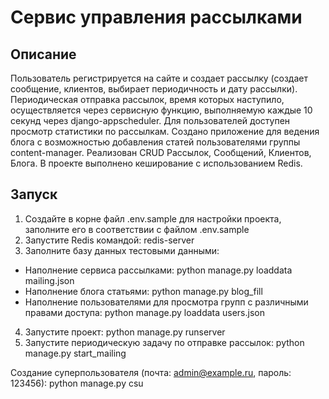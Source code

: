 # Сервис управления рассылками
## Описание
Пользователь регистрируется на сайте и создает рассылку (создает сообщение, клиентов, выбирает периодичность и дату рассылки).
Периодическая отправка рассылок, время которых наступило, осуществляется через сервисную функцию, выполняемую каждые 10 секунд через django-appscheduler.
Для пользователей доступен просмотр статистики по рассылкам.
Создано приложение для ведения блога с возможностью добавления статей пользователями группы content-manager.
Реализован CRUD Рассылок, Сообщений, Клиентов, Блога.
В проекте выполнено кеширование с использованием Redis.


## Запуск
1. Создайте в корне файл .env.sample для настройки проекта, заполните его в соответствии с файлом .env.sample
2. Запустите Redis командой: redis-server
3. Заполните базу данных тестовыми данными:
* Наполнение сервиса рассылками:  python manage.py loaddata mailing.json
* Наполнение блога статьями: python manage.py blog_fill
* Наполнение пользователями для просмотра групп с различными правами доступа: python manage.py loaddata users.json
4. Запустите проект: python manage.py runserver
5. Запустите периодическую задачу по отправке рассылок: python manage.py start_mailing

Создание суперпользователя (почта: admin@example.ru, пароль: 123456): python manage.py csu
